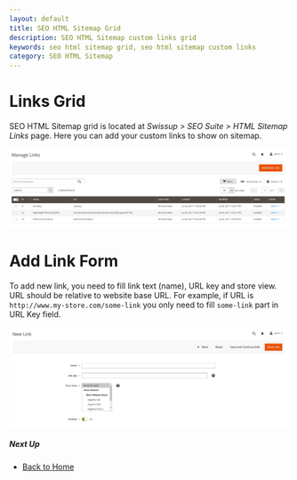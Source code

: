 ```yaml
---
layout: default
title: SEO HTML Sitemap Grid
description: SEO HTML Sitemap custom links grid
keywords: seo html sitemap grid, seo html sitemap custom links
category: SEO HTML Sitemap
---
```


# Links Grid

SEO HTML Sitemap grid is located at
_Swissup > SEO Suite > HTML Sitemap Links_ page.
Here you can add your custom links to show on sitemap.

![HTML Sitemap grid](/images/m2/seo-html-sitemap/grid.png)

# Add Link Form

To add new link, you need to fill link text (name), URL key and store view.
URL should be relative to website base URL. For example, if URL is
`http://www.my-store.com/some-link` you only need to fill `some-link` part in URL Key field.

![HTML Sitemap new link form](/images/m2/seo-html-sitemap/form.png)

##### Next Up

 -  [Back to Home](../)
